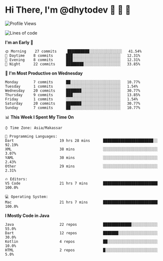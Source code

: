 # Hi There, I'm @dhytodev 👋 👋 👋

<!--
**DhytoDev/dhytodev** is a ✨ _special_ ✨ repository because its `README.md` (this file) appears on your GitHub profile.

Here are some ideas to get you started:

- 🔭 I’m currently working on ...
- 🌱 I’m currently learning ...
- 👯 I’m looking to collaborate on ...
- 🤔 I’m looking for help with ...
- 💬 Ask me about ...
- 📫 How to reach me: ...
- 😄 Pronouns: ...
- ⚡ Fun fact: ...
-->

<!--START_SECTION:waka-->
![Profile Views](http://img.shields.io/badge/Profile%20Views-0-blue)

![Lines of code](https://img.shields.io/badge/From%20Hello%20World%20I%27ve%20Written-266071%20lines%20of%20code-blue)

**I'm an Early 🐤** 

```text
🌞 Morning    27 commits     ██████████░░░░░░░░░░░░░░░   41.54% 
🌆 Daytime    8 commits      ███░░░░░░░░░░░░░░░░░░░░░░   12.31% 
🌃 Evening    8 commits      ███░░░░░░░░░░░░░░░░░░░░░░   12.31% 
🌙 Night      22 commits     ████████░░░░░░░░░░░░░░░░░   33.85%

```
📅 **I'm Most Productive on Wednesday** 

```text
Monday       7 commits      ██░░░░░░░░░░░░░░░░░░░░░░░   10.77% 
Tuesday      1 commits      ░░░░░░░░░░░░░░░░░░░░░░░░░   1.54% 
Wednesday    20 commits     ███████░░░░░░░░░░░░░░░░░░   30.77% 
Thursday     9 commits      ███░░░░░░░░░░░░░░░░░░░░░░   13.85% 
Friday       1 commits      ░░░░░░░░░░░░░░░░░░░░░░░░░   1.54% 
Saturday     20 commits     ███████░░░░░░░░░░░░░░░░░░   30.77% 
Sunday       7 commits      ██░░░░░░░░░░░░░░░░░░░░░░░   10.77%

```


📊 **This Week I Spent My Time On** 

```text
⌚︎ Time Zone: Asia/Makassar

💬 Programming Languages: 
Dart                     19 hrs 28 mins      ███████████████████████░░   92.19% 
XML                      38 mins             ░░░░░░░░░░░░░░░░░░░░░░░░░   3.07% 
YAML                     30 mins             ░░░░░░░░░░░░░░░░░░░░░░░░░   2.43% 
Other                    29 mins             ░░░░░░░░░░░░░░░░░░░░░░░░░   2.31%

🔥 Editors: 
VS Code                  21 hrs 7 mins       █████████████████████████   100.0%

💻 Operating System: 
Mac                      21 hrs 7 mins       █████████████████████████   100.0%

```

**I Mostly Code in Java** 

```text
Java                     22 repos            █████████████░░░░░░░░░░░░   55.0% 
Dart                     12 repos            ███████░░░░░░░░░░░░░░░░░░   30.0% 
Kotlin                   4 repos             ██░░░░░░░░░░░░░░░░░░░░░░░   10.0% 
HTML                     2 repos             █░░░░░░░░░░░░░░░░░░░░░░░░   5.0%

```



<!--END_SECTION:waka-->
